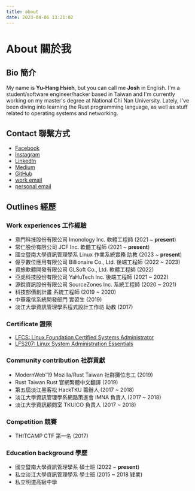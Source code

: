 ```yaml
---
title: about
date: 2023-04-06 13:21:02
---
```


# About 關於我

## Bio 簡介

My name is **Yu-Hang Hsieh**, but you can call me **Josh** in English. I'm a student/software engineer/hacker based in Taiwan and I'm currently working on my master's degree at National Chi Nan University. Lately, I've been diving into learning the Rust programming language, as well as stuff related to operating systems and networking.

## Contact 聯繫方式

- [Facebook](https://www.facebook.com/jtr860830)
- [Instagram](https://www.instagram.com/jtr860830)
- [LinkedIn](https://www.linkedin.com/in/jtr860830)
- [Medium](https://medium.com/@jtr860830)
- [GitHub](http://github.com/jtr860830)
- [work email](mailto:dev@josh-hsieh.tw)
- [personal email](mailto:me@josh-hsieh.tw)

## Outlines 經歷

### Work experiences 工作經驗

- 意門科技股份有限公司 Imonology Inc. 軟體工程師 (2021 ~ **present**)
- 常仁股份有限公司 JCF Inc. 軟體工程師 (2021 ~ **present**)
- 國立暨南大學資訊管理學系 Linux 作業系統實務 助教 (2023 ~ **present**)
- 億亨數位應用有限公司 Billionaire Co., Ltd. 後端工程師 (2022 ~ 2023)
- 資旅軟體開發有限公司 GLSoft Co., Ltd. 軟體工程師 (2022)
- 亞虎科技股份有限公司 YaHuTech Inc. 後端工程師 (2021 ~ 2022)
- 源銳資訊股份有限公司 SourceZones Inc. 系統工程師 (2020 ~ 2021)
- 科技部價創計畫 系統工程師 (2019 ~ 2020)
- 中華電信系統開發部門 實習生 (2019)
- 淡江大學資訊管理學系程式設計工作坊 助教 (2017)

### Certificate 證照

- [LFCS: Linux Foundation Certified Systems Administrator](https://www.credly.com/badges/9d25789f-6b3c-42dc-95a8-93b1aa6e298f/linked_in_profile)
- [LFS207: Linux System Administration Essentials](https://www.credly.com/badges/ffa5c1c1-cb8d-4eb4-8338-a4240fc33e2a/linked_in_profile)

### Community contribution 社群貢獻

- ModernWeb'19 Mozilla/Rust Taiwan 社群攤位志工 (2019)
- Rust Taiwan Rust 官網繁體中文翻譯 (2019)
- 第五屆淡江黑客松 HackTKU 籌辦人 (2017 ~ 2018)
- 淡江大學資訊管理學系網路策進會 IMNA 負責人 (2017 ~ 2018)
- 淡江大學資訊顧問室 TKUICO 負責人 (2017 ~ 2018)

### Competition 競賽

- THITCAMP CTF 第一名 (2017)

### Education background 學歷

- 國立暨南大學資訊管理學系 碩士班 (2022 ~ **present**)
- 私立淡江大學資訊管理學系 學士班 (2015 ~ 2018 肄業)
- 私立明道高級中學
